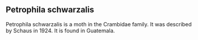 ## Petrophila schwarzalis

Petrophila schwarzalis is a moth in the Crambidae family. It was described by Schaus in 1924. It is found in Guatemala.